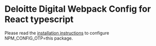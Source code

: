 # Deloitte Digital Webpack Config for React typescript

Please read the [installation instructions](https://github.com/DeloitteDigitalAPAC/webpack-config) to configure
NPM_CONFIG_OTP=this package.
